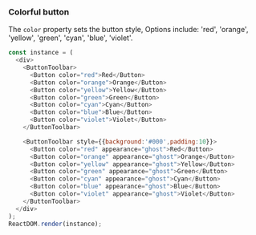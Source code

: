 
### Colorful button

The `color` property sets the button style, Options include: 'red', 'orange', 'yellow', 'green', 'cyan', 'blue', 'violet'.

<!--start-code-->
```js
const instance = (
  <div>
    <ButtonToolbar>
      <Button color="red">Red</Button>
      <Button color="orange">Orange</Button>
      <Button color="yellow">Yellow</Button>
      <Button color="green">Green</Button>
      <Button color="cyan">Cyan</Button>
      <Button color="blue">Blue</Button>
      <Button color="violet">Violet</Button>
    </ButtonToolbar>

    <ButtonToolbar style={{background:'#000',padding:10}}>
      <Button color="red" appearance="ghost">Red</Button>
      <Button color="orange" appearance="ghost">Orange</Button>
      <Button color="yellow" appearance="ghost">Yellow</Button>
      <Button color="green" appearance="ghost">Green</Button>
      <Button color="cyan" appearance="ghost">Cyan</Button>
      <Button color="blue" appearance="ghost">Blue</Button>
      <Button color="violet" appearance="ghost">Violet</Button>
    </ButtonToolbar>
  </div>
);
ReactDOM.render(instance);
```
<!--end-code-->